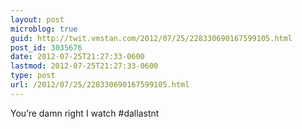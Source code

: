 ```yaml
---
layout: post
microblog: true
guid: http://twit.vmstan.com/2012/07/25/228330690167599105.html
post_id: 3035676
date: 2012-07-25T21:27:33-0600
lastmod: 2012-07-25T21:27:33-0600
type: post
url: /2012/07/25/228330690167599105.html
---
```

You’re damn right I watch #dallastnt
